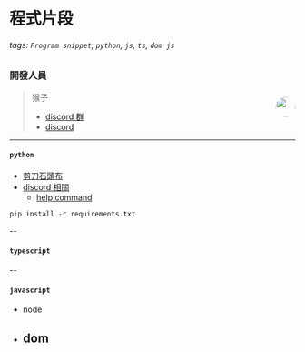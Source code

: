# 程式片段

###### tags: `Program snippet`, `python`, `js`, `ts`, `dom js`

### 開發人員

> 猴子<img align="right" src="https://cdn.discordapp.com/avatars/688181698822799414/f6534feffc3f15cf439cb2fdd579aab5.webp?size=80" width="35" style="border-radius: 50%;padding: 10px 0;">
>
> - <a href="https://discord.com/invite/rCZeuaucjf">discord 群</a>
> - [discord](https://discord.com/users/688181698822799414)

---

#### `python`

- [剪刀石頭布](./python/RockPaperScissors/README.md)
- [discord 相關](./python/discord)
  - [help command](./python/discord/helpCommand)

```cmd=
pip install -r requirements.txt
```

--

#### `typescript`

--

#### `javascript`

- node
- ## dom
